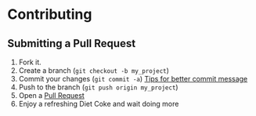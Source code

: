 # Contributing

## Submitting a Pull Request

1. Fork it.
2. Create a branch (`git checkout -b my_project`)
3. Commit your changes (`git commit -a`) [Tips for better commit message](https://robots.thoughtbot.com/5-useful-tips-for-a-better-commit-message)
4. Push to the branch (`git push origin my_project`)
5. Open a [Pull Request][1]
6. Enjoy a refreshing Diet Coke and wait doing more

[1]: https://github.com/ArchC/mips/pulls
